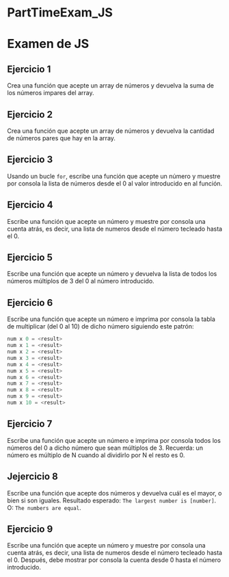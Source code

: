# PartTimeExam_JS

# Examen de JS

## Ejercicio 1
Crea una función que acepte un array de números y devuelva la suma de los números impares del array.

## Ejercicio 2
Crea una función que acepte un array de números y devuelva la cantidad de números pares que hay en la array.

## Ejercicio 3
Usando un bucle `for`, escribe una función que acepte un número y muestre por consola la lista de números desde el 0 al valor introducido en al función.

## Ejercicio 4
Escribe una función que acepte un número y muestre por consola una cuenta atrás, es decir, una lista de numeros desde el número tecleado hasta el 0. 

## Ejercicio 5
Escribe una función que acepte un número y devuelva la lista de todos los números múltiplos de 3 del 0 al número introducido.

## Ejercicio 6
Escribe una función que acepte un número e imprima por consola la tabla de multiplicar (del 0 al 10) de dicho número siguiendo este patrón:
```javascript
num x 0 = <result>
num x 1 = <result>
num x 2 = <result>
num x 3 = <result>
num x 4 = <result>
num x 5 = <result>
num x 6 = <result>
num x 7 = <result>
num x 8 = <result>
num x 9 = <result>
num x 10 = <result>
```

## Ejercicio 7
Escribe una función que acepte un número e imprima por consola todos los números del 0 a dicho número que sean múltiplos de 3. Recuerda: un número es múltiplo de N cuando al dividirlo por N el resto es 0.

## Jejercicio 8 
Escribe una función que acepte dos números y devuelva cuál es el mayor, o bien si son iguales.
 Resultado esperado: `The largest number is [number]`.
 O: `The numbers are equal`.
 
 ## Ejercicio 9

Escribe una función que acepte un número y muestre por consola una cuenta atrás, es decir, una lista de numeros desde el número tecleado hasta el 0. Después, debe mostrar por consola la cuenta desde 0 hasta el número introducido. 
